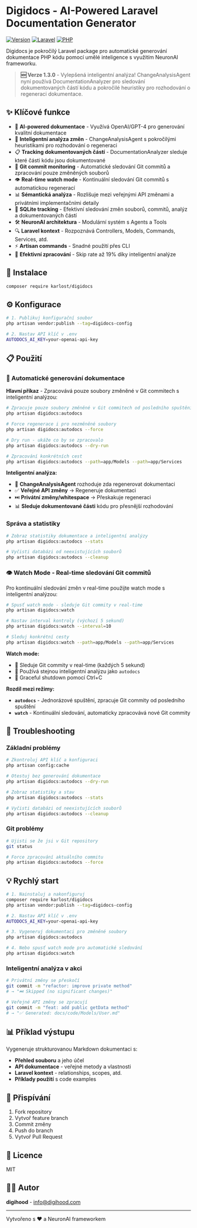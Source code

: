 # Digidocs - AI-Powered Laravel Documentation Generator

[![Version](https://img.shields.io/badge/version-1.3.0-blue.svg)](https://github.com/karlost/digidocs)
[![Laravel](https://img.shields.io/badge/Laravel-10%2B-red.svg)](https://laravel.com)
[![PHP](https://img.shields.io/badge/PHP-8.2%2B-purple.svg)](https://php.net)

Digidocs je pokročilý Laravel package pro automatické generování dokumentace PHP kódu pomocí umělé inteligence s využitím NeuronAI frameworku.

> **🆕 Verze 1.3.0** - Vylepšená inteligentní analýza! ChangeAnalysisAgent nyní používá DocumentationAnalyzer pro sledování dokumentovaných částí kódu a pokročilé heuristiky pro rozhodování o regeneraci dokumentace.

## ✨ Klíčové funkce

- 🤖 **AI-powered dokumentace** - Využívá OpenAI/GPT-4 pro generování kvalitní dokumentace
- 🧠 **Inteligentní analýza změn** - ChangeAnalysisAgent s pokročilými heuristikami pro rozhodování o regeneraci
- 📋 **Tracking dokumentovaných částí** - DocumentationAnalyzer sleduje které části kódu jsou dokumentované
- 🔄 **Git commit monitoring** - Automatické sledování Git commitů a zpracování pouze změněných souborů
- 👁️ **Real-time watch mode** - Kontinuální sledování Git commitů s automatickou regenerací
- 📊 **Sémantická analýza** - Rozlišuje mezi veřejnými API změnami a privátními implementačními detaily
- 💾 **SQLite tracking** - Efektivní sledování změn souborů, commitů, analýz a dokumentovaných částí
- 🛠️ **NeuronAI architektura** - Modulární systém s Agents a Tools
- 🔍 **Laravel kontext** - Rozpoznává Controllers, Models, Commands, Services, atd.
- ⚡ **Artisan commands** - Snadné použití přes CLI
- 🎯 **Efektivní zpracování** - Skip rate až 19% díky inteligentní analýze

## 🚀 Instalace

```bash
composer require karlost/digidocs
```

## ⚙️ Konfigurace

```bash
# 1. Publikuj konfigurační soubor
php artisan vendor:publish --tag=digidocs-config

# 2. Nastav API klíč v .env
AUTODOCS_AI_KEY=your-openai-api-key
```

## 📋 Použití

### 🔄 Automatické generování dokumentace

**Hlavní příkaz** - Zpracovává pouze soubory změněné v Git commitech s inteligentní analýzou:

```bash
# Zpracuje pouze soubory změněné v Git commitech od posledního spuštění
php artisan digidocs:autodocs

# Force regenerace i pro nezměněné soubory
php artisan digidocs:autodocs --force

# Dry run - ukáže co by se zpracovalo
php artisan digidocs:autodocs --dry-run

# Zpracování konkrétních cest
php artisan digidocs:autodocs --path=app/Models --path=app/Services
```

**Inteligentní analýza:**
- 🧠 **ChangeAnalysisAgent** rozhoduje zda regenerovat dokumentaci
- ✅ **Veřejné API změny** → Regeneruje dokumentaci
- ⏭️ **Privátní změny/whitespace** → Přeskakuje regeneraci
- 📊 **Sleduje dokumentované části** kódu pro přesnější rozhodování

### Správa a statistiky

```bash
# Zobraz statistiky dokumentace a inteligentní analýzy
php artisan digidocs:autodocs --stats

# Vyčisti databázi od neexistujících souborů
php artisan digidocs:autodocs --cleanup
```

### 👁️ Watch Mode - Real-time sledování Git commitů

Pro kontinuální sledování změn v real-time použijte watch mode s inteligentní analýzou:

```bash
# Spusť watch mode - sleduje Git commity v real-time
php artisan digidocs:watch

# Nastav interval kontroly (výchozí 5 sekund)
php artisan digidocs:watch --interval=10

# Sleduj konkrétní cesty
php artisan digidocs:watch --path=app/Models --path=app/Services
```

**Watch mode:**
- 🔄 Sleduje Git commity v real-time (každých 5 sekund)
- 🧠 Používá stejnou inteligentní analýzu jako `autodocs`
- 🛑 Graceful shutdown pomocí Ctrl+C

**Rozdíl mezi režimy:**
- **`autodocs`** - Jednorázové spuštění, zpracuje Git commity od posledního spuštění
- **`watch`** - Kontinuální sledování, automaticky zpracovává nové Git commity

## 🐛 Troubleshooting

### Základní problémy
```bash
# Zkontroluj API klíč a konfiguraci
php artisan config:cache

# Otestuj bez generování dokumentace
php artisan digidocs:autodocs --dry-run

# Zobraz statistiky a stav
php artisan digidocs:autodocs --stats

# Vyčisti databázi od neexistujících souborů
php artisan digidocs:autodocs --cleanup
```

### Git problémy
```bash
# Ujisti se že jsi v Git repository
git status

# Force zpracování aktuálního commitu
php artisan digidocs:autodocs --force
```

## 💡 Rychlý start

```bash
# 1. Nainstaluj a nakonfiguruj
composer require karlost/digidocs
php artisan vendor:publish --tag=digidocs-config

# 2. Nastav API klíč v .env
AUTODOCS_AI_KEY=your-openai-api-key

# 3. Vygeneruj dokumentaci pro změněné soubory
php artisan digidocs:autodocs

# 4. Nebo spusť watch mode pro automatické sledování
php artisan digidocs:watch
```

### Inteligentní analýza v akci

```bash
# Privátní změny se přeskočí
git commit -m "refactor: improve private method"
# → "⏭️ Skipped (no significant changes)"

# Veřejné API změny se zpracují
git commit -m "feat: add public getData method"
# → "✅ Generated: docs/code/Models/User.md"
```

## 📊 Příklad výstupu

Vygeneruje strukturovanou Markdown dokumentaci s:
- **Přehled souboru** a jeho účel
- **API dokumentace** - veřejné metody a vlastnosti
- **Laravel kontext** - relationships, scopes, atd.
- **Příklady použití** s code examples

## 🤝 Přispívání

1. Fork repository
2. Vytvoř feature branch
3. Commit změny
4. Push do branch
5. Vytvoř Pull Request

## 📄 Licence

MIT

## 👨‍💻 Autor

**digihood** - info@digihood.com

---

Vytvořeno s ❤️ a NeuronAI frameworkem
